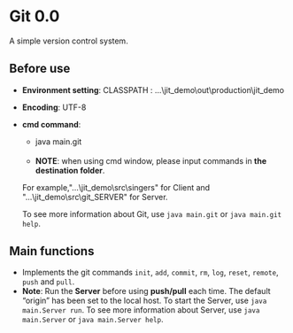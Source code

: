 # Git 0.0

A simple version control system. 

## Before use

- **Environment setting**:  CLASSPATH : ...\jit_demo\out\production\jit_demo

- **Encoding**: UTF-8

- **cmd command**: 

  - java main.git <command> <option>
  - **NOTE**: when using cmd window, please input commands in **the destination folder**. 

  For example,"...\jit_demo\src\singers" for Client and "...\jit_demo\src\git_SERVER" for Server.

  To see more information about Git, use `java main.git` or `java main.git help`.

## Main functions

- Implements the git commands `init`, `add`, `commit`, `rm`, `log`, `reset`, `remote`, `push` and `pull`. 
- **Note**: Run the **Server** before using **push/pull** each time. The default “origin” has been set to the local host. To start the Server, use `java main.Server run`. To see more information about Server, use `java main.Server` or `java main.Server help`.
